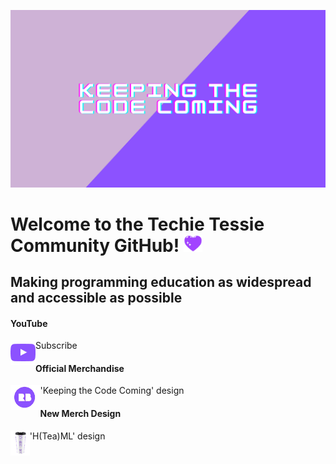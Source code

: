 ![Header](https://raw.githubusercontent.com/Techie-Tessie/Techie-Tessie/master/youtube_banner.png "Header")

# Welcome to the Techie Tessie Community GitHub! <img src="https://raw.githubusercontent.com/Tess314/Tess314/master/heart.gif" width="30px">

## Making programming education as widespread and accessible as possible

#### YouTube
[<img align="left" alt="YouTube" height="40px" src="https://raw.githubusercontent.com/Tess314/Tess314/master/youtube_logo.png"/>][YouTube]Subscribe

#### Official Merchandise
[<img align="left" alt="RedBubble" height="40px" src="https://raw.githubusercontent.com/Techie-Tessie/Techie-Tessie/master/redbubble_logo_purple.png"/>][RedBubble1]'Keeping the Code Coming' design

#### New Merch Design
[<img align="left" alt="RedBubble" height="40px" src="https://raw.githubusercontent.com/Techie-Tessie/Techie-Tessie/master/travel_mug_icon.png"/>][RedBubble2]'H(Tea)ML' design

[YouTube]: https://www.youtube.com/channel/UCGCR-PjumUZeuMc0zZOIZdA
[RedBubble1]: https://www.redbubble.com/shop/ap/68986038
[RedBubble2]: https://www.redbubble.com/shop/ap/75270266
